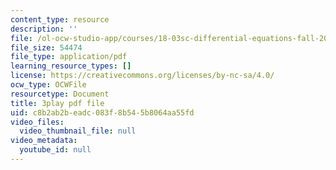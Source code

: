 ```yaml
---
content_type: resource
description: ''
file: /ol-ocw-studio-app/courses/18-03sc-differential-equations-fall-2011/c8b2ab2beadc083f8b545b8064aa55fd_EQJBp6Ym-6A.pdf
file_size: 54474
file_type: application/pdf
learning_resource_types: []
license: https://creativecommons.org/licenses/by-nc-sa/4.0/
ocw_type: OCWFile
resourcetype: Document
title: 3play pdf file
uid: c8b2ab2b-eadc-083f-8b54-5b8064aa55fd
video_files:
  video_thumbnail_file: null
video_metadata:
  youtube_id: null
---
```

